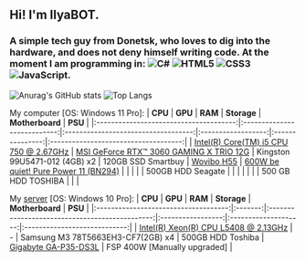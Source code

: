 ## Hi! I'm IlyaBOT.
### A simple tech guy from Donetsk, who loves to dig into the hardware, and does not deny himself writing code. At the moment I am programming in: ![C#](https://img.shields.io/badge/c%23-%23239120.svg?style=for-the-badge&logo=c-sharp&logoColor=white) ![HTML5](https://img.shields.io/badge/html5-%23E34F26.svg?style=for-the-badge&logo=html5&logoColor=white) ![CSS3](https://img.shields.io/badge/css3-%231572B6.svg?style=for-the-badge&logo=css3&logoColor=white) ![JavaScript](https://img.shields.io/badge/javascript-%23323330.svg?style=for-the-badge&logo=javascript&logoColor=%23F7DF1E).

![Anurag's GitHub stats](https://github-readme-stats.vercel.app/api?username=ilyabot&show_icons=true&theme=radical)
![Top Langs](https://github-readme-stats.vercel.app/api/top-langs/?username=ilyabot&langs_count=6&layout=compact&theme=radical)

My computer [OS: Windows 11 Pro]:
|                 **CPU**                |           **GPU**           |               **RAM**               |     **Storage**    | **Motherboard** |                **PSU**               |
|:--------------------------------------:|:---------------------------:|:-----------------------------------:|:------------------:|:---------------:|:------------------------------------:|
| [Intel(R) Core(TM) i5 CPU 750 @ 2.67GHz](https://ark.intel.com/content/www/ru/ru/ark/products/42915/intel-core-i5750-processor-8m-cache-2-66-ghz.html) | [MSI GeForce RTX™ 3060 GAMING X TRIO 12G](https://www.msi.com/Graphics-Card/GeForce-RTX-3060-GAMING-X-TRIO-12G#FinAirflow-href) | Kingston 99U5471-012 (4GB) x2 | 120GB SSD Smartbuy |    [Wovibo H55](https://aliexpress.ru/item/4000346863066.html?sku_id=12000015520528099&spm=a2g0o.search.list.0.623a2404P7KNnC)   | [600W be quiet! Pure Power 11 (BN294)](https://www.bequiet.com/en/powersupply/1543) |
|                                        |                             |                                     |  500GB HDD Seagate |                 |                                      |
|                                        |                             |                                     | 500 GB HDD TOSHIBA |                 |                                      |

My [server](http://ibifs.ddns.net/) [OS: Windows 10 Pro]:
|                **CPU**               | **GPU** |                     **RAM**                    |    **Storage**    |    **Motherboard**   |            **PSU**           |
|:------------------------------------:|:-------:|:----------------------------------------------:|:-----------------:|:--------------------:|:----------------------------:|
| [Intel(R) Xeon(R) CPU L5408 @ 2.13GHz](https://ark.intel.com/content/www/ru/ru/ark/products/34695/intel-xeon-processor-l5408-12m-cache-2-13-ghz-1066-mhz-fsb.html) |   -  | Samsung M3 78T5663EH3-CF7(2GB) x4 | 500GB HDD Toshiba | [Gigabyte GA-P35-DS3L](https://www.gigabyte.com/Motherboard/GA-P35-DS3L-rev-20#ov) | FSP 400W [Manually upgraded] |
